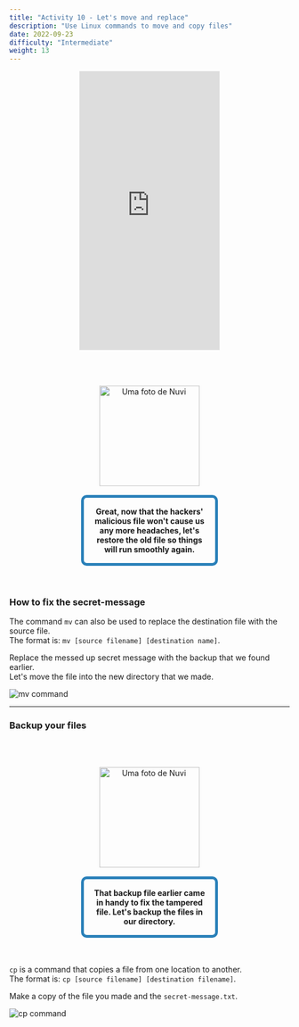 ```yaml
---
title: "Activity 10 - Let's move and replace"
description: "Use Linux commands to move and copy files"
date: 2022-09-23
difficulty: "Intermediate"
weight: 13
---
```


<p style="text-align: center;"><iframe width="50%" height="500px" src="https://www.youtube.com/embed/LPcQW4oGK6g" frameborder="0" allow="accelerometer; autoplay; clipboard-write; encrypted-media; gyroscope; picture-in-picture" allowfullscreen></iframe></p>

<div style="margin: 1rem;padding: 2rem 2rem;text-align: center;">
    <div style="display: inline-block;padding: 1rem 1rem;vertical-align: middle;">
        <img src="../images/nuvi.PNG?" alt="Uma foto de Nuvi" width="180" height="180" />
    </div>
    <div style="display: inline-block;padding: 1rem 1rem;vertical-align: middle;width:50%;border:5px solid #2980b9;border-radius:10px;font-weight: bold;">
        Great, now that the hackers' malicious file won't cause us any more headaches, let's restore the old file so things will run smoothly again.
    </div>
</div>

### How to fix the secret-message

The command `mv` can also be used to replace the destination file with the source file.  
The format is: `mv [source filename] [destination name]`.

Replace the messed up secret message with the backup that we found earlier.  
Let's move the file into the new directory that we made.

![mv command](../images/Act10.1.png?classes=border,shadow)

---

### Backup your files

<div style="margin: 1rem;padding: 2rem 2rem;text-align: center;">
    <div style="display: inline-block;padding: 1rem 1rem;vertical-align: middle;">
        <img src="../images/nuvi.PNG?" alt="Uma foto de Nuvi" width="180" height="180" />
    </div>
    <div style="display: inline-block;padding: 1rem 1rem;vertical-align: middle;width:50%;border:5px solid #2980b9;border-radius:10px;font-weight: bold;">
        That backup file earlier came in handy to fix the tampered file. Let's backup the files in our directory.
    </div>
</div>

`cp` is a command that copies a file from one location to another.  
The format is: `cp [source filename] [destination filename]`.

Make a copy of the file you made and the `secret-message.txt`.

![cp command](../images/Act10.2.png?classes=border,shadow)
